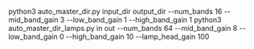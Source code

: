 python3 auto_master_dir.py input_dir output_dir --num_bands 16 --mid_band_gain 3 --low_band_gain 1 --high_band_gain 1
python3 auto_master_dir_lamps.py in out --num_bands 64 --mid_band_gain 8 --low_band_gain 0 --high_band_gain 10 --lamp_head_gain 100

